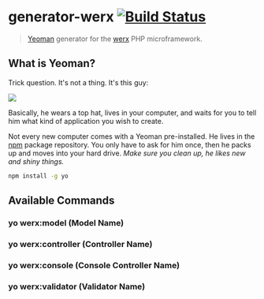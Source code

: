 # generator-werx [![Build Status](https://secure.travis-ci.org/jbarket/generator-werx.png?branch=master)](https://travis-ci.org/jbarket/generator-werx)

> [Yeoman](http://yeoman.io) generator for the [werx](http://werx.github.io) PHP microframework.

## What is Yeoman?

Trick question. It's not a thing. It's this guy:

![](http://i.imgur.com/JHaAlBJ.png)

Basically, he wears a top hat, lives in your computer, and waits for you to tell him what kind of application you wish to create.

Not every new computer comes with a Yeoman pre-installed. He lives in the [npm](https://npmjs.org) package repository. You only have to ask for him once, then he packs up and moves into your hard drive. *Make sure you clean up, he likes new and shiny things.*

```bash
npm install -g yo
```

## Available Commands

### yo werx:model (Model Name)

### yo werx:controller (Controller Name)

### yo werx:console (Console Controller Name)

### yo werx:validator (Validator Name)